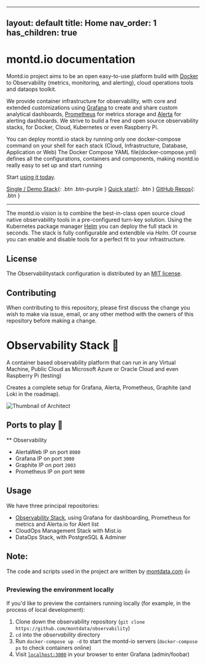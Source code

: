 
---
layout: default
title: Home
nav_order: 1
has_children: true
---
# montd.io documentation



Montd.io project aims to be an open easy-to-use platform build with [Docker](https://docker.io) to Observability (metrics, monitoring, and alerting), cloud operations tools and dataops toolkit.

We provide container infrastructure for observability, with core and extended customizations using [Grafana](https://grafana.com/) to create and share custom analytical dashboards, [Prometheus](https://prometheus.io/) for metrics storage and [Alerta](https://alerta.io) for alerting dashboards. We strive to build a free and open source observability stacks, 
for Docker, Cloud, Kubernetes or even Raspberry Pi.

You can deploy montd.io stack by running only one docker-compose command on your shell for each stack (Cloud, Infrastructure, Database, Application or Web)
The Docker Compose YAML file(docker-compose.yml) defines all the configurations, containers and components, making montd.io really easy to set up and start running

Start [using it today](#usage).


[Single / Demo Stack](https://github.com/montdata/montd-observability-demo){: .btn .btn-purple }
[Quick start](docs/quickstart.html){: .btn }
[GitHub Repos](https://github.com/montdata){: .btn }

* * *

The montd.io vision is to combine the best-in-class open source cloud native observability tools in a pre-configured turn-key solution. 
Using the Kubernetes package manager [Helm](https://helm.sh/) 
you can deploy the full stack in seconds. The stack is fully configurable 
and extendble via _Helm_. Of course you can enable and disable tools for 
a perfect fit to your infrastructure.

## License

The Observabilitystack configuration is distributed by an [MIT license](LICENSE).

## Contributing
When contributing to this repository, please first discuss the change you wish to make via issue, email, or any other method with the owners of this repository before making a change.


# Observability Stack :rocket:

A container based observability platform that can run in any Virtual Machine, Public Cloud as Microsoft Azure or Oracle Cloud and even Raspberry Pi (testing)

Creates a complete setup for Grafana, Alerta, Prometheus, Graphite (and Loki in the roadmap).

![Thumbnail of Architect](img/thumbnail.png)



## Ports to play :eyes:

** Observability
* AlertaWeb IP on port `8080`
* Grafana IP on port `3000`
* Graphite IP on port `2003`
* Prometheus IP on port `9090`


## Usage

We have three principal repositories:

- [Observability Stack](https://github.com/montdata/observability), using Grafana for dashboarding, Prometheus for metrics and Alerta.io for Alert list
- CloudOps Management Stack with Mist.io
- DataOps Stack, with PostgreSQL & Adminer


## Note:
The code and scripts used in the project are written by [montdata.com](https://github.com/montdata) :+1:

### Previewing the environment locally

If you'd like to preview the containers running locally (for example, in the process of local development):

1. Clone down the observability repository (`git clone https://github.com/montdata/observability`)
2. `cd` into the *observability* directory
3. Run `docker-compose up -d` to start the montd-io servers (`docker-compose ps` to check containers online)
4. Visit [`localhost:3000`](http://localhost:3000) in your browser to enter Grafana (admin/foobar)
